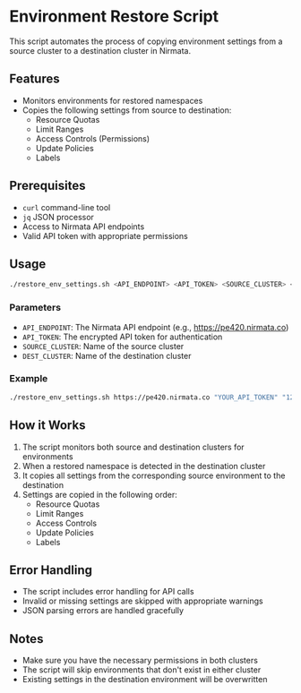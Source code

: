 # Environment Restore Script

This script automates the process of copying environment settings from a source cluster to a destination cluster in Nirmata.

## Features

- Monitors environments for restored namespaces
- Copies the following settings from source to destination:
  - Resource Quotas
  - Limit Ranges
  - Access Controls (Permissions)
  - Update Policies
  - Labels

## Prerequisites

- `curl` command-line tool
- `jq` JSON processor
- Access to Nirmata API endpoints
- Valid API token with appropriate permissions

## Usage

```bash
./restore_env_settings.sh <API_ENDPOINT> <API_TOKEN> <SOURCE_CLUSTER> <DEST_CLUSTER>
```

### Parameters

- `API_ENDPOINT`: The Nirmata API endpoint (e.g., https://pe420.nirmata.co)
- `API_TOKEN`: The encrypted API token for authentication
- `SOURCE_CLUSTER`: Name of the source cluster
- `DEST_CLUSTER`: Name of the destination cluster

### Example

```bash
./restore_env_settings.sh https://pe420.nirmata.co "YOUR_API_TOKEN" "123-app-migration" "129-app-migration"
```

## How it Works

1. The script monitors both source and destination clusters for environments
2. When a restored namespace is detected in the destination cluster
3. It copies all settings from the corresponding source environment to the destination
4. Settings are copied in the following order:
   - Resource Quotas
   - Limit Ranges
   - Access Controls
   - Update Policies
   - Labels

## Error Handling

- The script includes error handling for API calls
- Invalid or missing settings are skipped with appropriate warnings
- JSON parsing errors are handled gracefully

## Notes

- Make sure you have the necessary permissions in both clusters
- The script will skip environments that don't exist in either cluster
- Existing settings in the destination environment will be overwritten 
